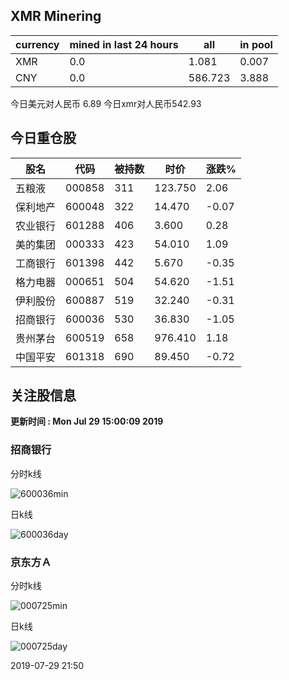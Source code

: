 ## XMR Minering

|currency|mined in last 24 hours|all|in pool|
|---|---|---|---|
|XMR|0.0|1.081|0.007|
|CNY|0.0|586.723|3.888|

今日美元对人民币 6.89	今日xmr对人民币542.93


## 今日重仓股 

|股名|代码|被持数|时价|涨跌%|
|---|---|---|---|---|
|五粮液|000858|311|123.750|2.06|
|保利地产|600048|322|14.470|-0.07|
|农业银行|601288|406|3.600|0.28|
|美的集团|000333|423|54.010|1.09|
|工商银行|601398|442|5.670|-0.35|
|格力电器|000651|504|54.620|-1.51|
|伊利股份|600887|519|32.240|-0.31|
|招商银行|600036|530|36.830|-1.05|
|贵州茅台|600519|658|976.410|1.18|
|中国平安|601318|690|89.450|-0.72|

## 关注股信息
**更新时间 : Mon Jul 29 15:00:09 2019**
### 招商银行 
分时k线

![600036min](http://image.sinajs.cn/newchart/min/n/sh600036.gif)

日k线

![600036day](http://image.sinajs.cn/newchart/daily/n/sh600036.gif)

### 京东方Ａ 
分时k线

![000725min](http://image.sinajs.cn/newchart/min/n/sz000725.gif)

日k线

![000725day](http://image.sinajs.cn/newchart/daily/n/sz000725.gif)

2019-07-29 21:50